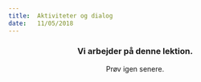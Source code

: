 ```yaml
---
title:  Aktiviteter og dialog
date:   11/05/2018
---
```


### <center>Vi arbejder på denne lektion.</center>
<center>Prøv igen senere.</center>